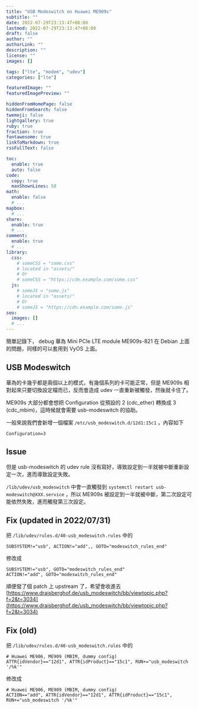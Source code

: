 ```yaml
---
title: "USB Modeswitch on Huawei ME909s"
subtitle: ""
date: 2022-07-29T23:13:47+08:00
lastmod: 2022-07-29T23:13:47+08:00
draft: false
author: ""
authorLink: ""
description: ""
license: ""
images: []

tags: ["lte", "modem", "udev"]
categories: ["lte"]

featuredImage: ""
featuredImagePreview: ""

hiddenFromHomePage: false
hiddenFromSearch: false
twemoji: false
lightgallery: true
ruby: true
fraction: true
fontawesome: true
linkToMarkdown: true
rssFullText: false

toc:
  enable: true
  auto: false
code:
  copy: true
  maxShownLines: 50
math:
  enable: false
  # ...
mapbox:
  # ...
share:
  enable: true
  # ...
comment:
  enable: true
  # ...
library:
  css:
    # someCSS = "some.css"
    # located in "assets/"
    # Or
    # someCSS = "https://cdn.example.com/some.css"
  js:
    # someJS = "some.js"
    # located in "assets/"
    # Or
    # someJS = "https://cdn.example.com/some.js"
seo:
  images: []
  # ...
---
```


簡單記錄下， debug 華為 Mini PCIe LTE module ME909s-821 在 Debian 上面的問題，同樣的可以套用到 VyOS 上面。

<!--more-->

## USB Modeswitch

華為的卡幾乎都是兩個以上的模式，有幾個系列的卡可能正常，但是 ME909s 相對起來只要切換設定檔而已，反而會造成 udev 一直重新被觸發，然後就卡住了。

ME909s 大部分都會想把 Configuration 從預設的 2 (cdc_ether) 轉換成 3 (cdc_mbim)，這時候就會需要 usb-modeswitch 的協助。

一般來說我們會新增一個檔案 `/etc/usb_modeswitch.d/12d1:15c1` ，內容如下

```
Configuration=3
```

## Issue

但是 usb-modeswitch 的 udev rule 沒有寫好，導致設定到一半就被中斷重新設定一次，進而導致設定失敗。

`/lib/udev/usb_modeswitch` 中會一直觸發到 `systemctl restart usb-modeswitch@XXX.service` ，所以 ME909s 被設定到一半就被中斷，第二次設定可能依然失敗，進而觸發第三次設定。

## Fix (updated in 2022/07/31)

把 `/lib/udev/rules.d/40-usb_modeswitch.rules` 中的

```
SUBSYSTEM!="usb", ACTION!="add",, GOTO="modeswitch_rules_end"
```

修改成

```
SUBSYSTEM!="usb", GOTO="modeswitch_rules_end"
ACTION!="add", GOTO="modeswitch_rules_end"
```

順便發了個 patch 上 upstream 了，希望會收進去
[https://www.draisberghof.de/usb_modeswitch/bb/viewtopic.php?f=2&t=3034](https://www.draisberghof.de/usb_modeswitch/bb/viewtopic.php?f=2&t=3034)

## Fix (old)

把 `/lib/udev/rules.d/40-usb_modeswitch.rules` 中的

```
# Huawei ME906, ME909 (MBIM, dummy config)
ATTR{idVendor}=="12d1", ATTR{idProduct}=="15c1", RUN+="usb_modeswitch '/%k'"
```

修改成

```
# Huawei ME906, ME909 (MBIM, dummy config)
ACTION=="add", ATTR{idVendor}=="12d1", ATTR{idProduct}=="15c1", RUN+="usb_modeswitch '/%k'"
```


